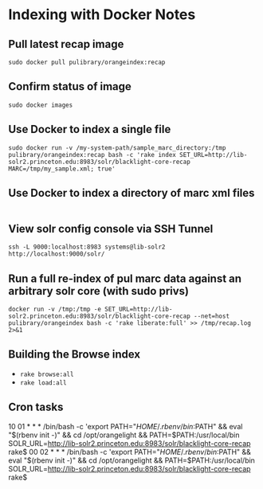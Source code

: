 # Indexing with Docker Notes

## Pull latest recap image
```sudo docker pull pulibrary/orangeindex:recap```
## Confirm status of image
```sudo docker images```
## Use Docker to index a single file
```sudo docker run -v /my-system-path/sample_marc_directory:/tmp pulibrary/orangeindex:recap bash -c 'rake index SET_URL=http://lib-solr2.princeton.edu:8983/solr/blacklight-core-recap MARC=/tmp/my_sample.xml; true'```
## Use Docker to index a directory of marc xml files
```sudo docker run -idt -v /my-systems-path/marc_xml_data:/tmp pulibrary/orangeindex bash -c 'rake index_folder SET_URL=http://lib-solr2.princeton.edu:8983/solr/blacklight-core-recap MARC_PATH=/tmp' >> /tmp/bulk_import.log 2>&1
```
## View solr config console via SSH Tunnel
```ssh -L 9000:localhost:8983 systems@lib-solr2```
```http://localhost:9000/solr/```
## Run a full re-index of pul marc data against an arbitrary solr core (with sudo privs)
```docker run -v /tmp:/tmp -e SET_URL=http://lib-solr2.princeton.edu:8983/solr/blacklight-core-recap --net=host pulibrary/orangeindex bash -c 'rake liberate:full' >> /tmp/recap.log 2>&1```

## Building the Browse index
* ```rake browse:all```
* ```rake load:all```

## Cron tasks
10 01 * * * /bin/bash -c 'export PATH="$HOME/.rbenv/bin:$PATH" && eval "$(rbenv init -)" && cd /opt/orangelight && PATH=$PATH:/usr/local/bin SOLR_URL=http://lib-solr2.princeton.edu:8983/solr/blacklight-core-recap rake$
00 02 * * * /bin/bash -c 'export PATH="$HOME/.rbenv/bin:$PATH" && eval "$(rbenv init -)" && cd /opt/orangelight && PATH=$PATH:/usr/local/bin SOLR_URL=http://lib-solr2.princeton.edu:8983/solr/blacklight-core-recap rake$
